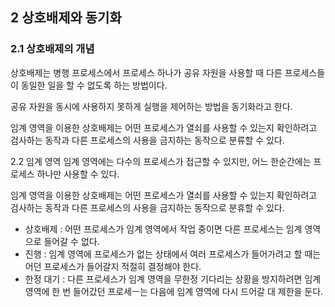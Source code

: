 ## 2 상호배제와 동기화

### 2.1 상호배제의 개념
상호배제는 병행 프로세스에서 프로세스 하나가 공유 자원을 사용할 때 다른 프로세스들이 동일한 일을 할 수 없도록 하는 방법이다.

공유 자원을 동시에 사용하지 못하게 실행을 제어하는 방법을 동기화라고 한다.

임계 영역을 이용한 상호배제는 어떤 프로세스가 열쇠를 사용할 수 있는지 확인하려고 
검사하는 동작과 다른 프로세스의 사용을 금지하는 동작으로 분류할 수 있다.

2.2 임계 영역
임계 영역에는 다수의 프로세스가 접근할 수 있지만,
어느 한순간에는 프로세스 하나만 사용할 수 있다.

임계 영역을 이용한 상호배제는 어떤 프로세스가 열쇠를 사용할 수 있는지 확인하려고 검사하는 동작과 다른 프로세스의 사용을 금지하는 동작으로 분휴할 수 있다.

- 상호배제 : 어떤 프로세스가 임계 영역에서 작업 중이면 다른 프로세스는 임계 영역으로 들어갈 수 없다.
- 진행 : 임계 영역에 프로세스가 없는 상태에서 여러 프로세스가 들어가려고 할 때는 어던 프로세스가 들어갈지 적절히 결정해야 한다.
- 한정 대기 : 다른 프로세스가 임계 영역을 무한정 기다리는 상황을 방지하려면 임계 영역에 한 번 들어갔던 프로세ㅡ는 다음에 임계 영역에 다시 드어갈 대 제한을 둔다.
